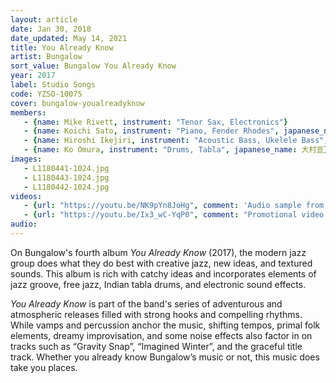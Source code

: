 ```yaml
---
layout: article
date: Jan 30, 2018
date_updated: May 14, 2021
title: You Already Know
artist: Bungalow
sort_value: Bungalow You Already Know
year: 2017
label: Studio Songs
code: YZSO-10075
cover: bungalow-youalreadyknow
members:
   - {name: Mike Rivett, instrument: "Tenor Sax, Electronics"}
   - {name: Koichi Sato, instrument: "Piano, Fender Rhodes", japanese_name: 佐藤浩一}
   - {name: Hiroshi Ikejiri, instrument: "Acoustic Bass, Ukelele Bass", japanese_name: 池尻洋史}
   - {name: Ko Omura, instrument: "Drums, Tabla", japanese_name: 大村亘}
images:
   - L1180441-1024.jpg
   - L1180443-1024.jpg
   - L1180442-1024.jpg 
videos: 
   - {url: "https://youtu.be/NK9pYn8JoHg", comment: 'Audio sample from "Santa Cruz", the opening track on this album'}
   - {url: "https://youtu.be/Ix3_wC-YqP0", comment: "Promotional video for this album"}
audio:
---
```

On Bungalow's fourth album *You Already Know* (2017), the modern jazz group does what they do best with creative jazz, new ideas, and textured sounds. This album is rich with catchy ideas and incorporates elements of jazz groove, free jazz, Indian tabla drums, and electronic sound effects. 

*You Already Know* is part of the band's series of adventurous and atmospheric releases filled with strong hooks and compelling rhythms. While vamps and percussion anchor the music, shifting tempos, primal folk elements, dreamy improvisation, and some noise effects also factor in on tracks such as “Gravity Snap”, “Imagined Winter”, and the graceful title track. Whether you already know Bungalow’s music or not, this music does take you places.
